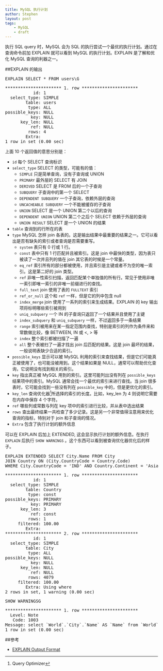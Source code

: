 ```yaml
---
title: MySQL 执行计划
author: Stephen
layout: post
tags:
    - MySQL
    - draft
---
```


执行 SQL query 时，MySQL 会为 SQL 的执行尝试一个最优的执行计划。通过在查询命令前加 EXPLAIN 就可以看到 MySQL 的执行计划。EXPLAIN 是了解和优化 MySQL 查询的利器之一。
<!--more-->

##EXPLAIN 的输出

<pre>
EXPLAIN SELECT * FROM users\G
</pre>

<pre>
********************** 1. row **********************
           id: 1
  select_type: SIMPLE
        table: users
         type: ALL
possible_keys: NULL
          key: NULL
      key_len: NULL
          ref: NULL
         rows: 4
        Extra: 
1 row in set (0.00 sec)
</pre>

上面 10 个返回值的意思分别是：

* `id` 每个 SELECT 查询标识
* `select_type` SELECT 的类型，可能有的值：
    * `SIMPLE` 只是简单查询，没有子查询或 UNION
    * `PRIMARY` 最外层的 SELECT 有 JOIN
    * `DERIVED` SELECT 是 FROM 后的一个子查询
    * `SUBQUERY` 子查询中的第一个 SELECT
    * `DEPENDENT SUBQUERY` 一个子查询，依赖外层的查询
    * `UNCACHEABLE SUBQUERY` 一个不能被缓存的子查询
    * `UNION` SELECT 是一个 UNION 第二个以后的查询
    * `DEPENDENT UNION` UNION 第二个之后个 SELECT 依赖于外层的查询
    * `UNION RESULT` SELECT 是一个 UNION 的结果
* `table` 查询到的行所在的表
* `type` MySQL 怎样 join 各表的。这是输出结果中最重要的结果之一。它可以看出是否有缺失的索引或者查询是否需要重写。
    * `system` 表只有 0 行或 1 行。
    * `const` 表中只有 1 行匹配并且被索引。这是 join 中最快的类型，因为表只被读了一次并且列的值在 join 其它表的时候是一个常量。
    * `eq_ref` 索引所有的部分都被使用，并且索引是主键或者不为空的唯一索引。这是第二好的 join 类型。
    * `ref` 非唯一性索引扫描，返回匹配某个单独值的所有行。常见于使用非唯一索引即唯一索引的非唯一前缀进行的查找。
    * `full_text` join 使用了表的 `FULLTEXT` 索引   
    * `ref_or_null` 这个和 `ref` 一样，但是它的列中包含 null
    * `index_merge` join 使用了一系列的索引来生成结果。EXPLAIN 的 key 输出项将标明哪些索引被用到
    * `uniq_subquery` 一个 IN 的子查询只返回了一个结果并且使用了主键
    * `index_subquery` 和 `uniq_subquery` 一样，不过返回多于一条结果
    * `range` 索引被用来在某一指定范围内查找，特别是索引的列作为条件来和常数做比较，像 BETWEEN, IN 或 <, > 等
    * `index` 整个索引都被扫描了一遍
    * `all` 整个表被扫了一遍才找出 join 后匹配的结果。这是 join 最坏的结果，一般说明表缺少合适的索引。
* `possible_keys` 显示可以被 MySQL 利用的索引来查找结果，但是它们可能真正被使用了，也可能没被用到。这个结果如果是 NULL，通常可以帮助优化查询，它说明没有找到相关的索引。
* `key` 指出真正被 MySQL 用到的索引。这里可能列出没有列在 `possible_keys` 结果项中的索引。MySQL 通常会找一个最优的索引来进行查找。当 join 很多表时，它可能会找到一些没有列在 `possible_key` 中的，但是更优化的索引。
* `key_len` 查询优化器[^qo]所选择的索引的长度。比如，key_len 为 4 则说明它需要在内存中保存 4 个字符。
* `ref` 哪些列或常数与列在 key 项中的索引进行比较，并从表中选出结果
* `rows` 查出最终结果一共检查了多少记录。这是另一个非常值得注意用来优化查询的指标，特别对于 join 和子查询的情况。
* `Extra` 包含了执行计划的额外信息

可以在 EXPLAIN 后加上 EXTENDED, 这会显示执行计划的额外信息。在执行 `EXPLAIN` 后执行 `SHOW WARNINGS` 。这个东西可以看到被查询优化器优化后的样子。

<pre>
EXPLAIN EXTENDED SELECT City.Name FROM City
JOIN Country ON (City.CountryCode = Country.Code)
WHERE City.CountryCode = 'IND' AND Country.Continent = 'Asia'\G
</pre>

<pre>
********************** 1. row **********************
           id: 1
  select_type: SIMPLE
        table: Country
         type: const
possible_keys: PRIMARY
          key: PRIMARY
      key_len: 3
          ref: const
         rows: 1
     filtered: 100.00
        Extra: 
********************** 2. row **********************
           id: 1
  select_type: SIMPLE
        table: City
         type: ALL
possible_keys: NULL
          key: NULL
      key_len: NULL
          ref: NULL
         rows: 4079
     filtered: 100.00
        Extra: Using where
2 rows in set, 1 warning (0.00 sec)
</pre>

<pre>
SHOW WARNINGSG
</pre>

<pre>
********************** 1. row **********************
  Level: Note
   Code: 1003
Message: select `World`.`City`.`Name` AS `Name` from `World`.`City` join `World`.`Country` where ((`World`.`City`.`CountryCode` = 'IND'))
1 row in set (0.00 sec)
</pre>

##参考
* [EXPLAIN Output Format](http://dev.mysql.com/doc/refman/5.1/en/explain-output.html)

[^qo]:  Query Optimizer




















